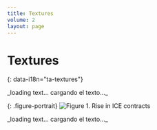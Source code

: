 ```yaml
---
title: Textures
volume: 2
layout: page
---
```



# Textures 
{: data-i18n="ta-textures"}

<!-- To change body text, edit booth:
	assets/markdown/textures_en.md and
	assets/markdown/textures_es.md

  LEAVE the “#IMGTAG#” markers in place. They split the text up to feed into
  the <div>s below.
-->

<div id="textures-full-text-1" class="markdownify" data-i18n="ta-v2-textures-full-text-1">
_loading text… cargando el texto…_
</div>

{: .figure-portrait}
![Figure 1. Rise in ICE contracts]({{site.baseurl}}/assets/imgs/v2/textures-fig1.jpg)

<!-- {: .figure-portrait}
![Figure 2. Rise in ICE contracts, updated]({{site.baseurl}}/assets/imgs/v2/textures-fig2.png) -->

<div id="textures-full-text-2" class="markdownify" data-i18n="ta-v2-textures-full-text-2">
_loading text… cargando el texto…_
</div>




